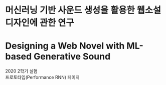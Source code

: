 # 머신러닝 기반 사운드 생성을 활용한 웹소설 디자인에 관한 연구  
# Designing a Web Novel with ML-based Generative Sound  
  
2020 2학기 실험  
프로토타입(Performance RNN) 페이지
